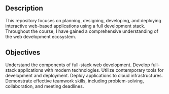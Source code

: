 ## Description

This repository focuses on planning, designing, developing, and deploying interactive web-based applications using a full development stack. Throughout the course, I have gained a comprehensive understanding of the web development ecosystem.

## Objectives

Understand the components of full-stack web development.
Develop full-stack applications with modern technologies.
Utilize contemporary tools for development and deployment.
Deploy applications to cloud infrastructures.
Demonstrate effective teamwork skills, including problem-solving, collaboration, and meeting deadlines.
